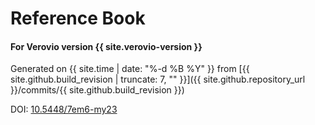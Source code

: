 # Reference Book

#### For Verovio version {{ site.verovio-version }}

Generated on {{ site.time | date: "%-d %B %Y" }} from [{{ site.github.build_revision | truncate: 7, "" }}]({{ site.github.repository_url }}/commits/{{ site.github.build_revision }})

DOI: [10.5448/7em6-my23](https://doi.org/10.5448/7em6-my23)
